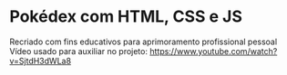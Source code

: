 # Pokédex com HTML, CSS e JS
Recriado com fins educativos para aprimoramento profissional pessoal
Vídeo usado para auxiliar no projeto: https://www.youtube.com/watch?v=SjtdH3dWLa8
